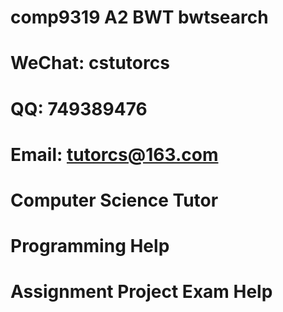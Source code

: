 # comp9319 A2 BWT bwtsearch 
# WeChat: cstutorcs

# QQ: 749389476

# Email: tutorcs@163.com

# Computer Science Tutor

# Programming Help

# Assignment Project Exam Help
